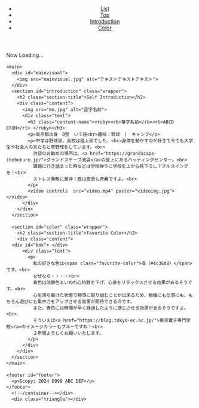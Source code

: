 <!DOCTYPE html>
<html lang="ja">
  <head>
    <meta charset="utf-8">
    <title>自己紹介ページ</title>
    <meta name="viewport" content="width=device-width, initial-scale=1">
    <link href="https://use.fontawesome.com/releases/v6.2.0/css/all.css" rel="stylesheet">
    <link rel="stylesheet" href="style.css">
    <link rel="stylesheet" href="splash.css">
  </head>
  <body>
    <header id="header">
      <nav>
        <ul>
          <li><a href="../index.html"><i class="fa-solid fa-list"></i>List</a></li>
          <li><a href="#"><i class="fa-solid fa-arrows-up-to-line"></i>Top</a></li>
          <li><a href="#introduction"><i class="fa-solid fa-user"></i>Introduction</a></li>
          <li><a href="#color"><i class="fa-solid fa-palette"></i>Color</a></li>
        </ul>
      </nav>
    </header>
    <div id="splash">
      <div id="splash-logo">Now Loading...</div>
      </div>
      <div class="splashbg"></div>
      <div id="container">

    <main>
      <div id="mainvisual">
        <img src="mainvisual.jpg" alt="テキストテキストテキスト">
      </div>
      <section id="introduction" class="wrapper">
        <h2 class="section-title">Self Introduction</h2>
        <div class="content">
          <img src="me.jpg" alt="苗字名前">
          <div class="text">
            <h3 class="content-name"><ruby><rb>苗字名前</rb><rt>ABCD EFGH</rt> </ruby></h3>
            <p>東京都出身　B型　いて座<br>趣味：野球　|　キャンプ</p>
            <p>中学は野球部、高校は陸上部でした。<br>身体を動かすのが好きで今でも大学生や社会人の方たちと草野球をしています。<br>
              池袋のお勧めの場所は、<a href="https://grandscape-ikebukuro.jp/">グランドスケープ池袋</a>の屋上にあるバッティングセンター。<br>
              課題に行き詰まった時などは学校帰りに学校を上から見下ろし？フルスイングを！<br>
              ストレス発散に是非！夜は夜景も奇麗ですよ。<br>
            </p>
            <video controls  src="video.mp4" poster="videoimg.jpg"></video>
          </div>
        </div>
      </section>

      <section id="color" class="wrapper">
        <h2 class="section-title">Favorite Color</h2>
        <div class="content">
      <div id="box"> </div>
          <div class="text">
            <p>
              私の好きな色は<span class="favorite-color">青（#4c36d8）</span>です。<br>
              なぜなら・・・・<br>
              青色は沈静色といわれ心拍数を下げ、心身をリラックスさせる効果があるそうです。<br>
              心を落ち着けた状態で物事に取り組むことが出来るため、勉強にも仕事にも、もちろん遊びにも集中力をアップさせる効果が期待できるのです。
              また、青色には時間が早く経過したように感じさせる効果があるそうですよ。<br>
              そういえば<a href="https://blog.tokyo-ec.ac.jp/">東京電子専門学校</a>のイメージカラーもブルーですね！<br>
              ２年間よろしくお願いいたします。
            </p>
          </div>
        </div>
      </section>
    </main>

    <footer id="footer">
      <p>&copy; 2024 D999 ABC DEF</p>
    </footer>
      <!--/container--></div>
      <div class="triangle"></div>

  <script src="https://code.jquery.com/jquery-3.4.1.min.js" integrity="sha256-CSXorXvZcTkaix6Yvo6HppcZGetbYMGWSFlBw8HfCJo=" crossorigin="anonymous"></script>
  <!--splash-->
  <script src="splash.js"></script>
  </body>

</html>
